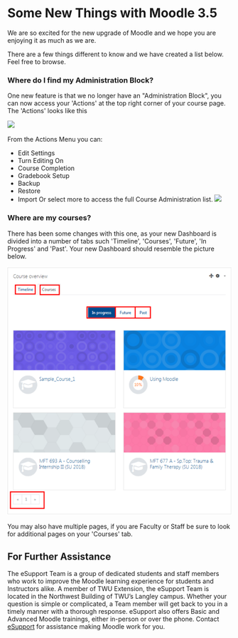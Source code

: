 # Some New Things with Moodle 3.5

We are so excited for the new upgrade of Moodle and we hope you are enjoying it as much as we are.

There are a few things different to know and we have created a list below. Feel free to browse.

### Where do I find my Administration Block?
One new feature is that we no longer have an "Administration Block", you can now access your 'Actions' at the top right corner of your course page. The 'Actions' looks like this

![](/Users/ChrisCat/Documents/GitHub/moodlehelp/.gitbook/assets/Action-options-1.png)

From the Actions Menu you can:
- Edit Settings
- Turn Editing On
- Course Completion
- Gradebook Setup
- Backup
- Restore
- Import
Or select more to access the full Course Administration list.
![](../.gitbook/assets/actions-options-1.png)


### Where are my courses?
There has been some changes with this one, as your new Dashboard is divided into a number of tabs such 'Timeline', 'Courses', 'Future', 'In Progress' and 'Past'. Your new Dashboard should resemble the picture below. 

![](../.gitbook/assets/dashboard.png)

You may also have multiple pages, if you are Faculty or Staff be sure to look for additional pages on your 'Courses' tab.

## For Further Assistance

The eSupport Team is a group of dedicated students and staff members who work to improve the Moodle learning experience for students and Instructors alike. A member of TWU Extension, the eSupport Team is located in the Northwest Building of TWU’s Langley campus. Whether your question is simple or complicated, a Team member will get back to you in a timely manner with a thorough response. eSupport also offers Basic and Advanced Moodle trainings, either in-person or over the phone. Contact [eSupport](https://trinitywestern.teamdynamix.com/TDClient/Requests/ServiceDet?ID=16141) for assistance making Moodle work for you.
